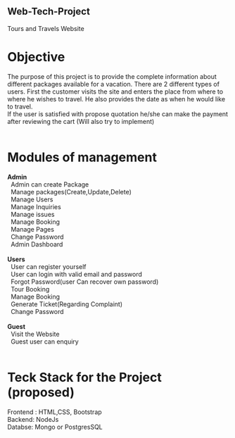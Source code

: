 ## Web-Tech-Project
Tours and Travels Website

# Objective
The purpose of this project is to provide the complete information about different packages available for a vacation. There are 2 different types of users. First the customer visits the site and enters the place from where to where he wishes to travel. He also provides the date as when he would like to travel.<br>
 If the user is satisfied with propose quotation he/she can make the payment after reviewing the cart (Will also try to implement) <br>
 <br>

# Modules of management
   **Admin** 
   <br>
          &nbsp; Admin can create Package <br>
          &nbsp; Manage packages(Create,Update,Delete) <br>
          &nbsp; Manage Users <br>
          &nbsp; Manage Inquiries <br>
          &nbsp; Manage issues <br>
          &nbsp; Manage Booking <br>
          &nbsp; Manage Pages <br>
          &nbsp; Change Password <br>
          &nbsp; Admin Dashboard <br>
          <br>
   **Users**
   <br>
          &nbsp; User can register yourself <br>
          &nbsp; User can login with valid email and password <br>
          &nbsp; Forgot Password(user Can recover own password) <br>
          &nbsp; Tour Booking <br>
          &nbsp; Manage Booking <br>
          &nbsp; Generate Ticket(Regarding Complaint) <br>
          &nbsp; Change Password <br>
          <br>
   **Guest**
   <br>
          &nbsp; Visit the Website <br>
          &nbsp; Guest user can enquiry <br>
          <br>
          
# Teck Stack for the Project (proposed)
  Frontend : HTML,CSS, Bootstrap <br>
  Backend: NodeJs <br>
  Databse: Mongo or PostgresSQL <br>
